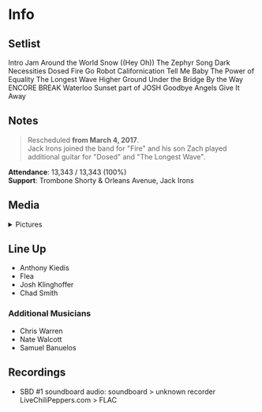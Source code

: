 # Info

## Setlist

Intro Jam
Around the World
Snow ((Hey Oh))
The Zephyr Song
Dark Necessities
Dosed
Fire
Go Robot
Californication
Tell Me Baby
The Power of Equality
The Longest Wave
Higher Ground
Under the Bridge
By the Way
ENCORE BREAK
Waterloo Sunset part of JOSH
Goodbye Angels
Give It Away

## Notes

> Rescheduled **from March 4, 2017**.<br>
Jack Irons joined the band for "Fire" and his son Zach played additional guitar for "Dosed" and "The Longest Wave".

**Attendance**: 13,343 / 13,343 (100%)
<br>
**Support**: Trombone Shorty & Orleans Avenue, Jack Irons

## Media 

<details>
  <summary>Pictures</summary>
  <!--<img alt="Setlist" title="Setlist" src="_.jpg" height="200" />
  <img alt="Clipping" title="Clipping" src="_.jpg" height="200" />
  <img alt="Flyer" title="Flyer" src="_.jpg" height="200" />-->
</details>

## Line Up

* Anthony Kiedis
* Flea
* Josh Klinghoffer
* Chad Smith

### Additional Musicians

* Chris Warren  
* Nate Walcott  
* Samuel Banuelos

## Recordings

* SBD #1 soundboard audio: soundboard > unknown recorder LiveChiliPeppers.com > FLAC

